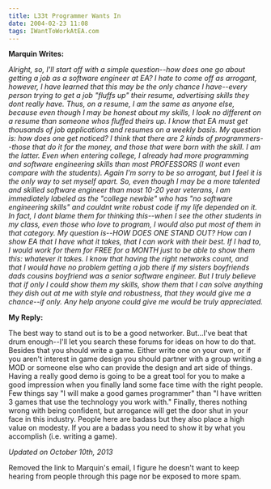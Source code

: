 ```yaml
---
title: L33t Programmer Wants In
date: 2004-02-23 11:08
tags: IWantToWorkAtEA.com
---
```

**Marquin Writes:** 

*Alright, so, I'll start off with a simple question--how does one go about getting a job as a software engineer at EA? I hate to come off as arrogant, however, I have learned that this may be the only chance I have--every person trying to get a job "fluffs up" their resume, advertising skills they dont really have. Thus, on a resume, I am the same as anyone else, because even though I may be honest about my skills, I look no different on a resume than someone whos fluffed theirs up. I know that EA must get thousands of job applications and resumes on a weekly basis. My question is: how does one get noticed? I think that there are 2 kinds of programmers--those that do it for the money, and those that were born with the skill. I am the latter. Even when entering college, I already had more programming and software engineering skills than most PROFESSORS (I wont even compare with the students). Again I'm sorry to be so arrogant, but I feel it is the only way to set myself apart. So, even though I may be a more talented and skilled software engineer than most 10-20 year veterans, I am immediately labeled as the "college newbie" who has "no software engineering skills" and couldnt write robust code if my life depended on it. In fact, I dont blame them for thinking this--when I see the other students in my class, even those who love to program, I would also put most of them in that category. My question is--HOW DOES ONE STAND OUT? How can I show EA that I have what it takes, that I can work with their best. If I had to, I would work for them for FREE for a MONTH just to be able to show them this: whatever it takes. I know that having the right networks count, and that I would have no problem getting a job there if my sisters boyfriends dads cousins boyfriend was a senior software engineer. But I truly believe that if only I could show them my skills, show them that I can solve anything they dish out at me with style and robustness, that they would give me a chance--if only. Any help anyone could give me would be truly appreciated.*

**My Reply:**

The best way to stand out is to be a good networker. But...I've beat that drum enough--I'll let you search these forums for ideas on how to do that. Besides that you should write a game. Either write one on your own, or if you aren't interest in game design you should partner with a group writing a MOD or someone else who can provide the design and art side of things. Having a really good demo is going to be a great tool for you to make a good impression when you finally land some face time with the right people. Few things say "I will make a good games programmer" than "I have written 3 games that use the technology you work with." Finally, theres nothing wrong with being confident, but arrogance will get the door shut in your face in this industry. People here are badass but they also place a high value on modesty. If you are a badass you need to show it by what you accomplish (i.e. writing a game).

*Updated on October 10th, 2013*

Removed the link to Marquin's email, I figure he doesn't want to keep hearing from people through this page nor be exposed to more spam.
